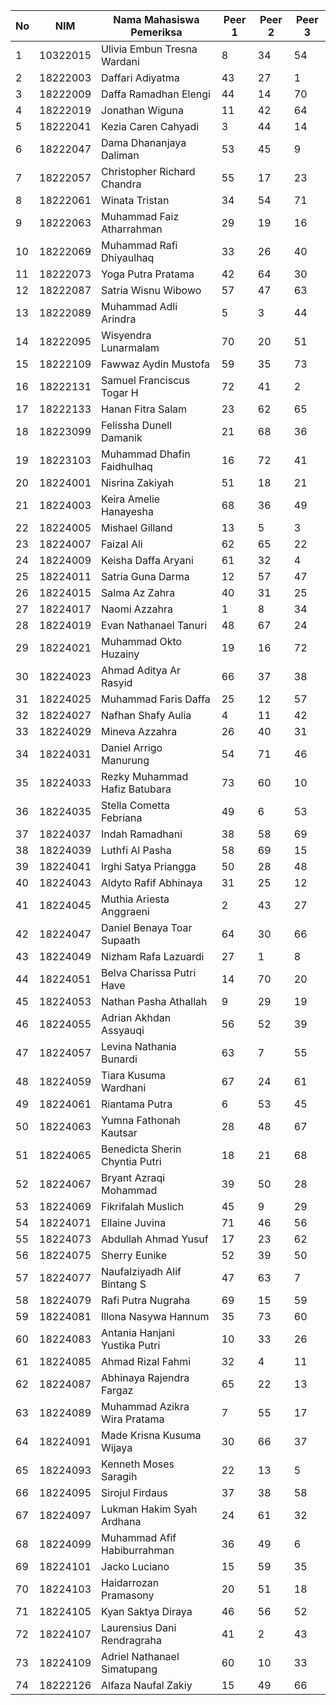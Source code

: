 
| No | NIM | Nama Mahasiswa Pemeriksa | Peer 1 | Peer 2 | Peer 3 |
|----|-----|--------------------------|--------|--------|--------|
| 1 | 10322015 | Ulivia Embun Tresna Wardani | 8 | 34 | 54 |
| 2 | 18222003 | Daffari Adiyatma | 43 | 27 | 1 |
| 3 | 18222009 | Daffa Ramadhan Elengi | 44 | 14 | 70 |
| 4 | 18222019 | Jonathan Wiguna | 11 | 42 | 64 |
| 5 | 18222041 | Kezia Caren Cahyadi | 3 | 44 | 14 |
| 6 | 18222047 | Dama Dhananjaya Daliman | 53 | 45 | 9 |
| 7 | 18222057 | Christopher Richard Chandra | 55 | 17 | 23 |
| 8 | 18222061 | Winata Tristan | 34 | 54 | 71 |
| 9 | 18222063 | Muhammad Faiz Atharrahman | 29 | 19 | 16 |
| 10 | 18222069 | Muhammad Rafi Dhiyaulhaq | 33 | 26 | 40 |
| 11 | 18222073 | Yoga Putra Pratama | 42 | 64 | 30 |
| 12 | 18222087 | Satria Wisnu Wibowo | 57 | 47 | 63 |
| 13 | 18222089 | Muhammad Adli Arindra | 5 | 3 | 44 |
| 14 | 18222095 | Wisyendra Lunarmalam | 70 | 20 | 51 |
| 15 | 18222109 | Fawwaz Aydin Mustofa | 59 | 35 | 73 |
| 16 | 18222131 | Samuel Franciscus Togar H | 72 | 41 | 2 |
| 17 | 18222133 | Hanan Fitra Salam | 23 | 62 | 65 |
| 18 | 18223099 | Felissha Dunell Damanik | 21 | 68 | 36 |
| 19 | 18223103 | Muhammad Dhafin Faidhulhaq | 16 | 72 | 41 |
| 20 | 18224001 | Nisrina Zakiyah | 51 | 18 | 21 |
| 21 | 18224003 | Keira Amelie Hanayesha | 68 | 36 | 49 |
| 22 | 18224005 | Mishael Gilland | 13 | 5 | 3 |
| 23 | 18224007 | Faizal Ali | 62 | 65 | 22 |
| 24 | 18224009 | Keisha Daffa Aryani | 61 | 32 | 4 |
| 25 | 18224011 | Satria Guna Darma | 12 | 57 | 47 |
| 26 | 18224015 | Salma Az Zahra | 40 | 31 | 25 |
| 27 | 18224017 | Naomi Azzahra | 1 | 8 | 34 |
| 28 | 18224019 | Evan Nathanael Tanuri | 48 | 67 | 24 |
| 29 | 18224021 | Muhammad Okto Huzainy | 19 | 16 | 72 |
| 30 | 18224023 | Ahmad Aditya Ar Rasyid | 66 | 37 | 38 |
| 31 | 18224025 | Muhammad Faris Daffa | 25 | 12 | 57 |
| 32 | 18224027 | Nafhan Shafy Aulia | 4 | 11 | 42 |
| 33 | 18224029 | Mineva Azzahra | 26 | 40 | 31 |
| 34 | 18224031 | Daniel Arrigo Manurung | 54 | 71 | 46 |
| 35 | 18224033 | Rezky Muhammad Hafiz Batubara | 73 | 60 | 10 |
| 36 | 18224035 | Stella Cometta Febriana | 49 | 6 | 53 |
| 37 | 18224037 | Indah Ramadhani | 38 | 58 | 69 |
| 38 | 18224039 | Luthfi Al Pasha | 58 | 69 | 15 |
| 39 | 18224041 | Irghi Satya Priangga | 50 | 28 | 48 |
| 40 | 18224043 | Aldyto Rafif Abhinaya | 31 | 25 | 12 |
| 41 | 18224045 | Muthia Ariesta Anggraeni | 2 | 43 | 27 |
| 42 | 18224047 | Daniel Benaya Toar Supaath | 64 | 30 | 66 |
| 43 | 18224049 | Nizham Rafa Lazuardi | 27 | 1 | 8 |
| 44 | 18224051 | Belva Charissa Putri Have | 14 | 70 | 20 |
| 45 | 18224053 | Nathan Pasha Athallah | 9 | 29 | 19 |
| 46 | 18224055 | Adrian Akhdan Assyauqi | 56 | 52 | 39 |
| 47 | 18224057 | Levina Nathania Bunardi | 63 | 7 | 55 |
| 48 | 18224059 | Tiara Kusuma Wardhani | 67 | 24 | 61 |
| 49 | 18224061 | Riantama Putra | 6 | 53 | 45 |
| 50 | 18224063 | Yumna Fathonah Kautsar | 28 | 48 | 67 |
| 51 | 18224065 | Benedicta Sherin Chyntia Putri | 18 | 21 | 68 |
| 52 | 18224067 | Bryant Azraqi Mohammad | 39 | 50 | 28 |
| 53 | 18224069 | Fikrifalah Muslich | 45 | 9 | 29 |
| 54 | 18224071 | Ellaine Juvina | 71 | 46 | 56 |
| 55 | 18224073 | Abdullah Ahmad Yusuf | 17 | 23 | 62 |
| 56 | 18224075 | Sherry Eunike | 52 | 39 | 50 |
| 57 | 18224077 | Naufalziyadh Alif Bintang S | 47 | 63 | 7 |
| 58 | 18224079 | Rafi Putra Nugraha | 69 | 15 | 59 |
| 59 | 18224081 | Illona Nasywa Hannum | 35 | 73 | 60 |
| 60 | 18224083 | Antania Hanjani Yustika Putri | 10 | 33 | 26 |
| 61 | 18224085 | Ahmad Rizal Fahmi | 32 | 4 | 11 |
| 62 | 18224087 | Abhinaya Rajendra Fargaz | 65 | 22 | 13 |
| 63 | 18224089 | Muhammad Azikra Wira Pratama | 7 | 55 | 17 |
| 64 | 18224091 | Made Krisna Kusuma Wijaya | 30 | 66 | 37 |
| 65 | 18224093 | Kenneth Moses Saragih | 22 | 13 | 5 |
| 66 | 18224095 | Sirojul Firdaus | 37 | 38 | 58 |
| 67 | 18224097 | Lukman Hakim Syah Ardhana | 24 | 61 | 32 |
| 68 | 18224099 | Muhammad Afif Habiburrahman | 36 | 49 | 6 |
| 69 | 18224101 | Jacko Luciano | 15 | 59 | 35 |
| 70 | 18224103 | Haidarrozan Pramasony | 20 | 51 | 18 |
| 71 | 18224105 | Kyan Saktya Diraya | 46 | 56 | 52 |
| 72 | 18224107 | Laurensius Dani Rendragraha | 41 | 2 | 43 |
| 73 | 18224109 | Adriel Nathanael Simatupang | 60 | 10 | 33 |
| 74 | 18222126 | Alfaza Naufal Zakiy | 15 | 49 | 66 |
